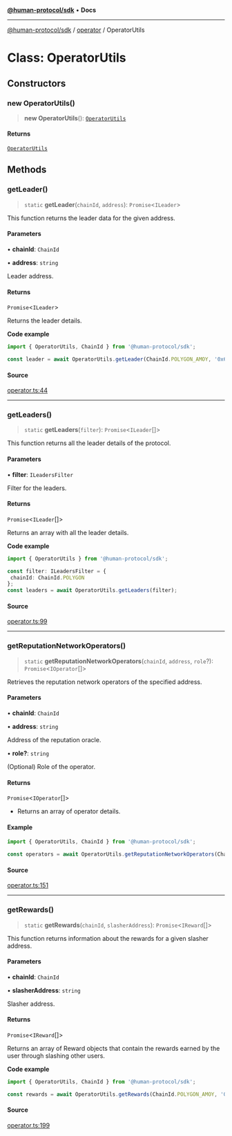 [**@human-protocol/sdk**](../../README.md) • **Docs**

***

[@human-protocol/sdk](../../modules.md) / [operator](../README.md) / OperatorUtils

# Class: OperatorUtils

## Constructors

### new OperatorUtils()

> **new OperatorUtils**(): [`OperatorUtils`](OperatorUtils.md)

#### Returns

[`OperatorUtils`](OperatorUtils.md)

## Methods

### getLeader()

> `static` **getLeader**(`chainId`, `address`): `Promise`\<`ILeader`\>

This function returns the leader data for the given address.

#### Parameters

• **chainId**: `ChainId`

• **address**: `string`

Leader address.

#### Returns

`Promise`\<`ILeader`\>

Returns the leader details.

**Code example**

```ts
import { OperatorUtils, ChainId } from '@human-protocol/sdk';

const leader = await OperatorUtils.getLeader(ChainId.POLYGON_AMOY, '0x62dD51230A30401C455c8398d06F85e4EaB6309f');
```

#### Source

[operator.ts:44](https://github.com/humanprotocol/human-protocol/blob/1e40b253c25f4c72815786df20bc287e5b66ec28/packages/sdk/typescript/human-protocol-sdk/src/operator.ts#L44)

***

### getLeaders()

> `static` **getLeaders**(`filter`): `Promise`\<`ILeader`[]\>

This function returns all the leader details of the protocol.

#### Parameters

• **filter**: `ILeadersFilter`

Filter for the leaders.

#### Returns

`Promise`\<`ILeader`[]\>

Returns an array with all the leader details.

**Code example**

```ts
import { OperatorUtils } from '@human-protocol/sdk';

const filter: ILeadersFilter = {
 chainId: ChainId.POLYGON
};
const leaders = await OperatorUtils.getLeaders(filter);
```

#### Source

[operator.ts:99](https://github.com/humanprotocol/human-protocol/blob/1e40b253c25f4c72815786df20bc287e5b66ec28/packages/sdk/typescript/human-protocol-sdk/src/operator.ts#L99)

***

### getReputationNetworkOperators()

> `static` **getReputationNetworkOperators**(`chainId`, `address`, `role`?): `Promise`\<`IOperator`[]\>

Retrieves the reputation network operators of the specified address.

#### Parameters

• **chainId**: `ChainId`

• **address**: `string`

Address of the reputation oracle.

• **role?**: `string`

(Optional) Role of the operator.

#### Returns

`Promise`\<`IOperator`[]\>

- Returns an array of operator details.

#### Example

```typescript
import { OperatorUtils, ChainId } from '@human-protocol/sdk';

const operators = await OperatorUtils.getReputationNetworkOperators(ChainId.POLYGON_AMOY, '0x62dD51230A30401C455c8398d06F85e4EaB6309f');
```

#### Source

[operator.ts:151](https://github.com/humanprotocol/human-protocol/blob/1e40b253c25f4c72815786df20bc287e5b66ec28/packages/sdk/typescript/human-protocol-sdk/src/operator.ts#L151)

***

### getRewards()

> `static` **getRewards**(`chainId`, `slasherAddress`): `Promise`\<`IReward`[]\>

This function returns information about the rewards for a given slasher address.

#### Parameters

• **chainId**: `ChainId`

• **slasherAddress**: `string`

Slasher address.

#### Returns

`Promise`\<`IReward`[]\>

Returns an array of Reward objects that contain the rewards earned by the user through slashing other users.

**Code example**

```ts
import { OperatorUtils, ChainId } from '@human-protocol/sdk';

const rewards = await OperatorUtils.getRewards(ChainId.POLYGON_AMOY, '0x62dD51230A30401C455c8398d06F85e4EaB6309f');
```

#### Source

[operator.ts:199](https://github.com/humanprotocol/human-protocol/blob/1e40b253c25f4c72815786df20bc287e5b66ec28/packages/sdk/typescript/human-protocol-sdk/src/operator.ts#L199)

